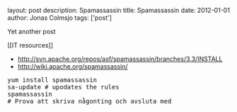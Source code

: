 layout: post
description: Spamassassin
title: Spamassassin
date: 2012-01-01
author: Jonas Colmsjo
tags: ['post']

Yet another post





[[IT resources]]

* http://svn.apache.org/repos/asf/spamassassin/branches/3.3/INSTALL
* http://wiki.apache.org/spamassassin/


<pre>
yum install spamassassin
sa-update # upodates the rules
spamassassin
# Prova att skriva någonting och avsluta med <ctrl-D>


</pre>

